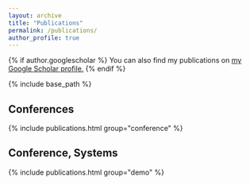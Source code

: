```yaml
---
layout: archive
title: "Publications"
permalink: /publications/
author_profile: true
---
```


{% if author.googlescholar %}
  You can also find my publications on <u><a href="{{author.googlescholar}}">my Google Scholar profile</a>.</u>
{% endif %}

{% include base_path %}

## Conferences

{% include publications.html group="conference" %}

## Conference, Systems

{% include publications.html group="demo" %}

<!-- {% for post in site.publications reversed %}
  {% include archive-single.html %}
{% endfor %} -->

